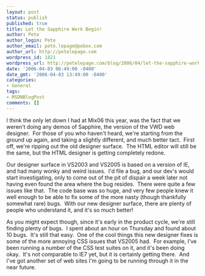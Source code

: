 ```yaml
---
layout: post
status: publish
published: true
title: Let the Sapphire Work Begin!
author: Pete
author_login: Pete
author_email: pete.lepage@pobox.com
author_url: http://petelepage.com
wordpress_id: 1821
wordpress_url: http://petelepage.com/blog/2006/04/let-the-sapphire-work-begin/
date: '2006-04-03 06:49:00 -0400'
date_gmt: '2006-04-03 13:49:00 -0400'
categories:
- General
tags:
- MSDNBlogPost
comments: []
---
```

<p>I think the only let down I had at Mix06 this year, was the fact that we weren't doing any demos of Sapphire, the version of the VWD web designer.&nbsp; For those of you who haven't heard, we're starting from the ground up again, and taking a slightly different, and much better tact.&nbsp; First off, we're ripping out the old designer surface.&nbsp; The HTML editor will still be the same, but the HTML designer is getting completely redone.</p>
<p>Our designer surface in VS2003 and VS2005 is based on a version of IE, and had many wonky and weird issues.&nbsp; I'd file a bug, and our dev's would start investigating, only to come out of the pit of dispair a week later not having even found the area where the bug resides.&nbsp; There were quite a few issues like that.&nbsp; The code base was so huge, and very few people knew it well enough to be able to fix some of the more nasty (though thankfully somewhat rare) bugs.&nbsp; With our new designer surface, there are plenty of people who understand it, and it's so much better!&nbsp; </p>
<p>As you might expect though, since it's early in the product cycle, we're still finding plenty of bugs.&nbsp; I spent about an hour on Thursday and found about 10 bugs.&nbsp; It's still that easy.&nbsp; One of the cool things this new designer fixes is some of the more annoying CSS issues that VS2005 had.&nbsp; For example, I've been running a number of the CSS test suites on it, and it's been doing okay.&nbsp; It's not comparable to IE7 yet, but it is certainly getting there.&nbsp; And I've got another set of web sites I'm going to be running through it in the near future.</p>
